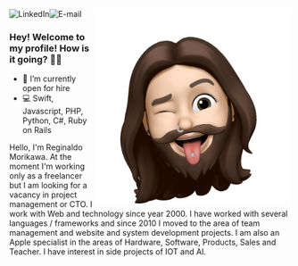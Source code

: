 
<img align="right" src="assets/150927495_176633587593458_5480115881411313317_n.png" width="350"/>

<a href="https://www.linkedin.com/in/morikawa77">
<img align="left" alt="LinkedIn" src="https://img.shields.io/badge/-Reginaldo%20Morikawa-blue?logo=linkedin"/>
</a>

<a href="mailto:morikawa77@gmail.com">
<img align="left" alt="E-mail" src="https://img.shields.io/badge/-How%20to%20reach%20me-red?logo=mail"/>
</a>

<br/>

### Hey! Welcome to my profile! How is it going? 👋🥰

- 🎯 I’m currently open for hire
- 💻 Swift, Javascript, PHP, Python, C#, Ruby on Rails

Hello, I'm Reginaldo Morikawa.
At the moment I'm working only as a freelancer but I am looking for a vacancy in project management or CTO.
I work with Web and technology since year 2000.
I have worked with several languages / frameworks and since 2010 I moved to the area of team management and website and system development projects.
I am also an Apple specialist in the areas of Hardware, Software, Products, Sales and Teacher.
I have interest in side projects of IOT and AI.